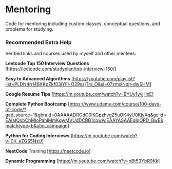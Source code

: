 # Mentoring
Code for mentoring including custom classes, conceptual questions, and problems for studying.

### Recommended Extra Help
Verified links and courses used by myself and other mentees:

**Leetcode Top 150 Interview Questions** [https://leetcode.com/studyplan/top-interview-150/]

**Easy to Advanced Algorithms** [https://youtube.com/playlist?list=PLDN4rrl48XKpZkf03iYFl-O29szjTrs_O&si=07zmslNqjt-dwSHM]

**Google Resume Tips** [https://m.youtube.com/watch?v=BYUy1yvjHxE]

**Complete Python Bootcamp** [https://www.udemy.com/course/100-days-of-code/?gad_source=1&gbraid=0AAAAADROdO0iKGpzhvgZ5uOK4yU0KjyXq&gclid=EAIaIQobChMIoPahlMmKgwMVUdDCBB1cpwwjEAAYASAAEgIqOPD_BwE&matchtype=b&utm_campaign]

**Python for Coding Interviews** [https://m.youtube.com/watch?v=0K_eZGS5NsU]

**NeetCode** Training [https://neetcode.io]

**Dynamic Programming** [https://m.youtube.com/watch?v=oBt53YbR9Kk]
